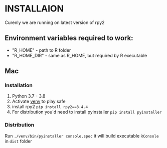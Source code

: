 # INSTALLAION

Curenly we are running on latest version of rpy2

## Environment variables required to work:
- "R_HOME" - path to R folder
- "R_HOME_DIR" - same as R_HOME, but required by R executable

## Mac

### Installation
1. Python 3.7 - 3.8
2. Activate [venv](https://docs.python.org/3/library/venv.html) to play safe
3. install rpy2 `pip install rpy2==3.4.4`
4. For distribution you'd need to install pyinstaller `pip install pyinstaller`

### Distribution
Run `./venv/bin/pyinstaller console.spec` it will build executable `RConsole` in `dist` folder

